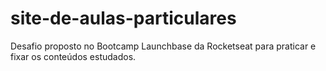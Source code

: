 # site-de-aulas-particulares
Desafio proposto no Bootcamp Launchbase da Rocketseat para praticar e fixar os conteúdos estudados.
